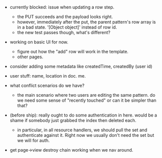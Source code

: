 - currently blocked: issue when updating a row step.
  - the PUT succeeds and the payload looks right.
  - however, immediately after the put, the parent pattern's row array is in a bad state.
	'[Object object]' instead of row id.
  - the new test passes though, what's different?

- working on basic UI for now.
  - figure out how the "add" row will work in the template.
  - other pages.

- consider adding some metadata like createdTime, createdBy (user id)

- user stuff: name, location in doc. me.

- what conflict scenarios do we have?
  - the main scenario where two users are editing the same pattern. do we need some sense of "recently touched" or can it be simpler than that?

- (before ship): really ought to do some authentication in here. would be a shame if somebody just grabbed the index then deleted each.
  - in particular, in all resource handlers, we should pull the set and authenticate against it. Right now we usually don't need the set but we will for auth.

- get page->view destroy chain working when we nav around.
